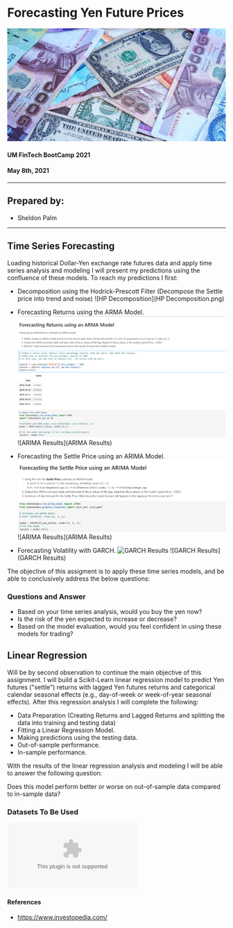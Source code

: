 # Forecasting Yen Future Prices
![DollarYen]( yendollar.jpg)

#### UM FinTech BootCamp 2021

#### May 8th, 2021

---

## Prepared by:

- Sheldon Palm

---

## Time Series Forecasting
Loading historical Dollar-Yen exchange rate futures data and apply time series analysis and modeling I will present my predictions using the confluence of these models. 
To reach my predictions I first:
* Decomposition using the Hodrick-Prescott Filter (Decompose the Settle price into trend and noise)
![HP Decomposition](HP Decomposition.png)

* Forecasting Returns using the ARMA Model.
![ARMA](ARMA.png)
![ARIMA Results](ARIMA Results)

* Forecasting the Settle Price using an ARIMA Model.
![ARIMA](ARIMA.png)
![ARIMA Results](ARIMA Results)

* Forecasting Volatility with GARCH.
![GARCH Results](GARCHResults)
![GARCH Results](GARCH Results)



The objective of this assigment is to apply these time series models, and be able to conclusively address the below questions:

### Questions and Answer

* Based on your time series analysis, would you buy the yen now?
* Is the risk of the yen expected to increase or decrease?
* Based on the model evaluation, would you feel confident in using these models for trading?

## Linear Regression
Will be by second observation to continue the main objective of this assignment. I will build a Scikit-Learn linear regression model to predict Yen futures ("settle") returns with lagged Yen futures returns and categorical calendar seasonal effects (e.g., day-of-week or week-of-year seasonal effects).
After this regression analysis I will complete the following:

* Data Preparation (Creating Returns and Lagged Returns and splitting the data into training and testing data)
* Fitting a Linear Regression Model.
* Making predictions using the testing data.
* Out-of-sample performance.
* In-sample performance.

With the results of the linear regression analysis and modeling I will be able to answer the following question:

Does this model perform better or worse on out-of-sample data compared to in-sample data?


### Datasets To Be Used

![yen.csv](https://miami.bootcampcontent.com/Miami-Boot-Camp/mia-virt-fin-pt-02-2021-u-c/-/blob/master/Homework/10-Time-Series/Instructions/Starter_Code/yen.csv)

#### References

- https://www.investopedia.com/
